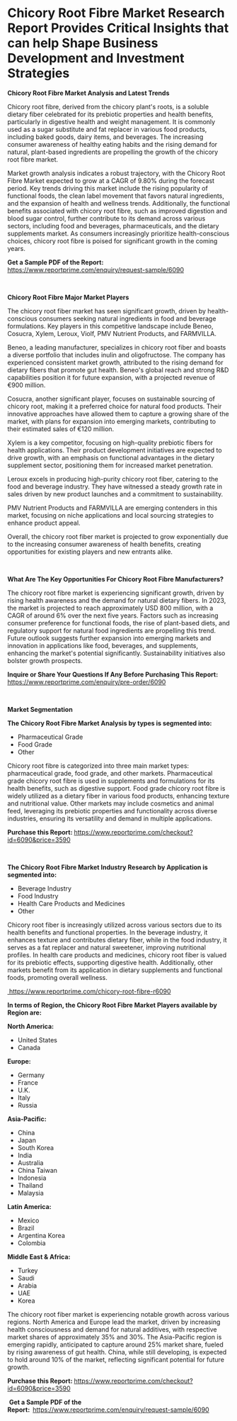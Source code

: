 <p><h1>Chicory Root Fibre Market Research Report Provides Critical Insights that can help Shape Business Development and Investment Strategies</h1></p><p><strong>Chicory Root Fibre Market Analysis and Latest Trends</strong></p>
<p><p>Chicory root fibre, derived from the chicory plant's roots, is a soluble dietary fiber celebrated for its prebiotic properties and health benefits, particularly in digestive health and weight management. It is commonly used as a sugar substitute and fat replacer in various food products, including baked goods, dairy items, and beverages. The increasing consumer awareness of healthy eating habits and the rising demand for natural, plant-based ingredients are propelling the growth of the chicory root fibre market.</p><p>Market growth analysis indicates a robust trajectory, with the Chicory Root Fibre Market expected to grow at a CAGR of 9.80% during the forecast period. Key trends driving this market include the rising popularity of functional foods, the clean label movement that favors natural ingredients, and the expansion of health and wellness trends. Additionally, the functional benefits associated with chicory root fibre, such as improved digestion and blood sugar control, further contribute to its demand across various sectors, including food and beverages, pharmaceuticals, and the dietary supplements market. As consumers increasingly prioritize health-conscious choices, chicory root fibre is poised for significant growth in the coming years.</p></p>
<p><strong>Get a Sample PDF of the Report:&nbsp;</strong> <a href="https://www.reportprime.com/enquiry/request-sample/6090?utm_campaign=4466&utm_medium=2&utm_source=Github&utm_content=ia&utm_term=14052025&utm_id=chicory-root-fibre">https://www.reportprime.com/enquiry/request-sample/6090</a></p>
<p>&nbsp;</p>
<p><strong>Chicory Root Fibre Major Market Players</strong></p>
<p><p>The chicory root fiber market has seen significant growth, driven by health-conscious consumers seeking natural ingredients in food and beverage formulations. Key players in this competitive landscape include Beneo, Cosucra, Xylem, Leroux, Violf, PMV Nutrient Products, and FARMVILLA.</p><p>Beneo, a leading manufacturer, specializes in chicory root fiber and boasts a diverse portfolio that includes inulin and oligofructose. The company has experienced consistent market growth, attributed to the rising demand for dietary fibers that promote gut health. Beneo's global reach and strong R&D capabilities position it for future expansion, with a projected revenue of €900 million.</p><p>Cosucra, another significant player, focuses on sustainable sourcing of chicory root, making it a preferred choice for natural food products. Their innovative approaches have allowed them to capture a growing share of the market, with plans for expansion into emerging markets, contributing to their estimated sales of €120 million.</p><p>Xylem is a key competitor, focusing on high-quality prebiotic fibers for health applications. Their product development initiatives are expected to drive growth, with an emphasis on functional advantages in the dietary supplement sector, positioning them for increased market penetration.</p><p>Leroux excels in producing high-purity chicory root fiber, catering to the food and beverage industry. They have witnessed a steady growth rate in sales driven by new product launches and a commitment to sustainability.</p><p>PMV Nutrient Products and FARMVILLA are emerging contenders in this market, focusing on niche applications and local sourcing strategies to enhance product appeal.</p><p>Overall, the chicory root fiber market is projected to grow exponentially due to the increasing consumer awareness of health benefits, creating opportunities for existing players and new entrants alike.</p></p>
<p>&nbsp;</p>
<p><strong>What Are The Key Opportunities For Chicory Root Fibre Manufacturers?</strong></p>
<p><p>The chicory root fibre market is experiencing significant growth, driven by rising health awareness and the demand for natural dietary fibers. In 2023, the market is projected to reach approximately USD 800 million, with a CAGR of around 6% over the next five years. Factors such as increasing consumer preference for functional foods, the rise of plant-based diets, and regulatory support for natural food ingredients are propelling this trend. Future outlook suggests further expansion into emerging markets and innovation in applications like food, beverages, and supplements, enhancing the market's potential significantly. Sustainability initiatives also bolster growth prospects.</p></p>
<p><strong>Inquire or Share Your Questions If Any Before Purchasing This Report:</strong> <a href="https://www.reportprime.com/enquiry/pre-order/6090?utm_campaign=4466&utm_medium=2&utm_source=Github&utm_content=ia&utm_term=14052025&utm_id=chicory-root-fibre">https://www.reportprime.com/enquiry/pre-order/6090</a></p>
<p>&nbsp;</p>
<p><strong>Market Segmentation</strong></p>
<p><strong>The Chicory Root Fibre Market Analysis by types is segmented into:</strong></p>
<p><ul><li>Pharmaceutical Grade</li><li>Food Grade</li><li>Other</li></ul></p>
<p><p>Chicory root fibre is categorized into three main market types: pharmaceutical grade, food grade, and other markets. Pharmaceutical grade chicory root fibre is used in supplements and formulations for its health benefits, such as digestive support. Food grade chicory root fibre is widely utilized as a dietary fiber in various food products, enhancing texture and nutritional value. Other markets may include cosmetics and animal feed, leveraging its prebiotic properties and functionality across diverse industries, ensuring its versatility and demand in multiple applications.</p></p>
<p><strong>Purchase this Report:&nbsp;</strong><a href="https://www.reportprime.com/checkout?id=6090&price=3590&utm_campaign=4466&utm_medium=2&utm_source=Github&utm_content=ia&utm_term=14052025&utm_id=chicory-root-fibre">https://www.reportprime.com/checkout?id=6090&price=3590</a></p>
<p>&nbsp;</p>
<p><strong>The Chicory Root Fibre Market Industry Research by Application is segmented into:</strong></p>
<p><ul><li>Beverage Industry</li><li>Food Industry</li><li>Health Care Products and Medicines</li><li>Other</li></ul></p>
<p><p>Chicory root fiber is increasingly utilized across various sectors due to its health benefits and functional properties. In the beverage industry, it enhances texture and contributes dietary fiber, while in the food industry, it serves as a fat replacer and natural sweetener, improving nutritional profiles. In health care products and medicines, chicory root fiber is valued for its prebiotic effects, supporting digestive health. Additionally, other markets benefit from its application in dietary supplements and functional foods, promoting overall wellness.</p></p>
<p><a href="https://www.reportprime.com/chicory-root-fibre-r6090?utm_campaign=4466&utm_medium=2&utm_source=Github&utm_content=ia&utm_term=14052025&utm_id=chicory-root-fibre">&nbsp;https://www.reportprime.com/chicory-root-fibre-r6090</a></p>
<p><strong>In terms of Region, the Chicory Root Fibre Market Players available by Region are:</strong></p>
<p>
    <p> <strong> North America: </strong>
        <ul>
            <li>United States</li>
            <li>Canada</li>
        </ul>
        </p> 
    <p> <strong> Europe: </strong>
        <ul>
            <li>Germany</li>
            <li>France</li>
            <li>U.K.</li>
            <li>Italy</li>
            <li>Russia</li>
        </ul>
        </p> 
    <p> <strong> Asia-Pacific: </strong>
        <ul>
            <li>China</li>
            <li>Japan</li>
            <li>South Korea</li>
            <li>India</li>
            <li>Australia</li>
            <li>China Taiwan</li>
            <li>Indonesia</li>
            <li>Thailand</li>
            <li>Malaysia</li>
        </ul>
        </p> 
    <p> <strong> Latin America: </strong>
        <ul>
            <li>Mexico</li>
            <li>Brazil</li>
            <li>Argentina Korea</li>
            <li>Colombia</li>
        </ul>
        </p> 
    <p> <strong> Middle East & Africa: </strong>
        <ul>
            <li>Turkey</li>
            <li>Saudi</li>
            <li>Arabia</li>
            <li>UAE</li>
            <li>Korea</li>
        </ul>
    </p>
    </p>
<p><p>The chicory root fiber market is experiencing notable growth across various regions. North America and Europe lead the market, driven by increasing health consciousness and demand for natural additives, with respective market shares of approximately 35% and 30%. The Asia-Pacific region is emerging rapidly, anticipated to capture around 25% market share, fueled by rising awareness of gut health. China, while still developing, is expected to hold around 10% of the market, reflecting significant potential for future growth.</p></p>
<p><strong>Purchase this Report: </strong><a href="https://www.reportprime.com/checkout?id=6090&price=3590&utm_campaign=4466&utm_medium=2&utm_source=Github&utm_content=ia&utm_term=14052025&utm_id=chicory-root-fibre">https://www.reportprime.com/checkout?id=6090&price=3590</a></p>
<p>&nbsp;<strong>Get a Sample PDF of the Report:&nbsp;&nbsp;</strong><a href="https://www.reportprime.com/enquiry/request-sample/6090?utm_campaign=4466&utm_medium=2&utm_source=Github&utm_content=ia&utm_term=14052025&utm_id=chicory-root-fibre">https://www.reportprime.com/enquiry/request-sample/6090</a></p>
<p><strong></strong></p>
<p><p></p><p></p><p></p></p>